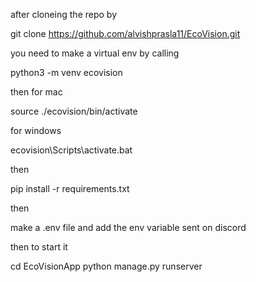 after cloneing the repo by

git clone https://github.com/alvishprasla11/EcoVision.git

you need to make a virtual env by calling

python3 -m venv ecovision

then
for mac

source ./ecovision/bin/activate 

for windows

ecovision\Scripts\activate.bat

then

pip install -r requirements.txt

then 

make a .env file and add the env variable sent on discord 

then to start it

cd EcoVisionApp
python manage.py runserver